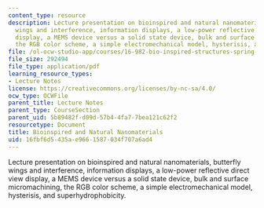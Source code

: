 ```yaml
---
content_type: resource
description: Lecture presentation on bioinspired and natural nanomaterials, butterfly
  wings and interference, information displays, a low-power reflective direct view
  display, a MEMS device versus a solid state device, bulk and surface micromachining,
  the RGB color scheme, a simple electromechanical model, hysterisis, and superhydrophobicity.
file: /ol-ocw-studio-app/courses/16-982-bio-inspired-structures-spring-2009/16fbf6d5435ae9661587034f707a6ad4_MIT16_982s09_lec06.pdf
file_size: 292494
file_type: application/pdf
learning_resource_types:
- Lecture Notes
license: https://creativecommons.org/licenses/by-nc-sa/4.0/
ocw_type: OCWFile
parent_title: Lecture Notes
parent_type: CourseSection
parent_uid: 5b89482f-d09d-57b4-4fa7-7bea121c62f2
resourcetype: Document
title: Bioinspired and Natural Nanomaterials
uid: 16fbf6d5-435a-e966-1587-034f707a6ad4
---
```

Lecture presentation on bioinspired and natural nanomaterials, butterfly wings and interference, information displays, a low-power reflective direct view display, a MEMS device versus a solid state device, bulk and surface micromachining, the RGB color scheme, a simple electromechanical model, hysterisis, and superhydrophobicity.